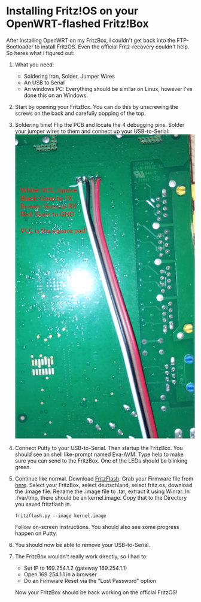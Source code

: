 # Installing Fritz!OS on your OpenWRT-flashed Fritz!Box
After installing OpenWRT on my FritzBox, I couldn't get back into the FTP-Bootloader to install FritzOS. Even the official Fritz-recovery couldn't help. So heres what i figured out:
1) What you need:
   - Soldering Iron, Solder, Jumper Wires
   - An USB to Serial
   - An windows PC: Everything should be similar on Linux, however i've done this on an Windows.
2) Start by opening your FritzBox.
  You can do this by unscrewing the screws on the back and carefully popping of the top.
3) Soldering time!
   Flip the PCB and locate the 4 debugging pins. Solder your jumper wires to them and connect up your USB-to-Serial:
   ![FritzBox](fritzbox.png)

4) Connect Putty to your USB-to-Serial.
   Then startup the FritzBox. You should see an shell like-prompt named Eva-AVM. Type help to make sure you can send to the FritzBox. One of the LEDs should be blinking green.
5) Continue like normal.
   Download [FritzFlash](https://github.com/freifunk-darmstadt/fritz-tools/blob/master/fritzflash.py). Grab your Firmware file from [here](http://download.avm.de/fritzbox/). Select your FritzBox, select deutschland, select fritz.os, download the .image file.
   Rename the .image file to .tar, extract it using Winrar. In ./var/tmp, there should be an kernel.image. Copy that to the Directory you saved fritzflash in.
   ```
   fritzflash.py --image kernel.image
   ```
   Follow on-screen instructions. You should also see some progress happen on Putty.

6) You should now be able to remove your USB-to-Serial.

7) The FritzBox wouldn't really work directly, so I had to:
   - Set IP to 169.254.1.2 (gateway 169.254.1.1)
   - Open 169.254.1.1 in a browser
   - Do an Firmware Reset via the "Lost Password" option
      
   Now your FritzBox should be back working on the official FritzOS!
